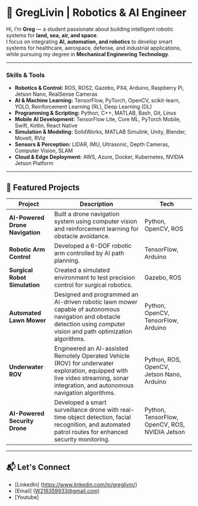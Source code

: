 # 🤖 GregLivin | Robotics & AI Engineer  

Hi, I’m **Greg** — a student passionate about building intelligent robotic systems for **land, sea, air, and space**.  
I focus on integrating **AI, automation, and robotics** to develop smart systems for healthcare, aerospace, defense, and industrial applications, while pursuing my degree in **Mechanical Engineering Technology**.

---

### **Skills & Tools**

- **Robotics & Control:** ROS, ROS2, Gazebo, PX4, Arduino, Raspberry Pi, Jetson Nano, RealSense Cameras  
- **AI & Machine Learning:** TensorFlow, PyTorch, OpenCV, scikit-learn, YOLO, Reinforcement Learning (RL), Deep Learning (DL)  
- **Programming & Scripting:** Python, C++, MATLAB, Bash, Git, Linux  
- **Mobile AI Development:** TensorFlow Lite, Core ML, PyTorch Mobile, Swift, Kotlin, React Native  
- **Simulation & Modeling:** SolidWorks, MATLAB Simulink, Unity, Blender, MoveIt, RViz  
- **Sensors & Perception:** LIDAR, IMU, Ultrasonic, Depth Cameras, Computer Vision, SLAM  
- **Cloud & Edge Deployment:** AWS, Azure, Docker, Kubernetes, NVIDIA Jetson Platform  

---

## 🚀 Featured Projects
| Project | Description | Tech |
|----------|-------------|------|
| **AI-Powered Drone Navigation** | Built a drone navigation system using computer vision and reinforcement learning for obstacle avoidance. | Python, OpenCV, ROS |
| **Robotic Arm Control** | Developed a 6-DOF robotic arm controlled by AI path planning. | TensorFlow, Arduino |
| **Surgical Robot Simulation** | Created a simulated environment to test precision control for surgical robotics. | Gazebo, ROS |
| **Automated Lawn Mower** | Designed and programmed an AI-driven robotic lawn mower capable of autonomous navigation and obstacle detection using computer vision and path optimization algorithms. | Python, OpenCV, TensorFlow, Arduino |
| **Underwater ROV** | Engineered an AI-assisted Remotely Operated Vehicle (ROV) for underwater exploration, equipped with live video streaming, sonar integration, and autonomous navigation algorithms. | Python, ROS, OpenCV, Jetson Nano, Arduino |
| **AI-Powered Security Drone** | Developed a smart surveillance drone with real-time object detection, facial recognition, and automated patrol routes for enhanced security monitoring. | Python, TensorFlow, OpenCV, ROS, NVIDIA Jetson |


---

## 📬 Let's Connect
- [LinkedIn] (https://www.linkedin.com/in/greglivin/) 
- [Email] (W216359933@gmail.com)
- [Youtube]
